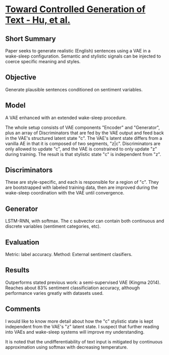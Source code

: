 [Toward Controlled Generation of Text - Hu, et al.](https://arxiv.org/abs/1703.00955)
=================================================

Short Summary
---

Paper seeks to generate realistic (English) sentences using a VAE in a wake-sleep configuration. Semantic and stylistic signals can be injected to coerce specific meaning and styles.

Objective
----------
Generate plausible sentences conditioned on sentiment variables.

Model
------

A VAE enhanced with an extended wake-sleep procedure. 

The whole setup consists of VAE components "Encoder" and "Generator", plus an array of Discriminators that are fed by the VAE output and feed back in the VAE's structured latent state "c". The VAE's latent state differs from a vanilla AE in that it is composed of two segments, "z|c". Discriminators are only allowed to update "c", and the VAE is constrained to only update "z" during training. The result is that stylistic state "c" is independent from "z".

Discriminators
---------------
These are style-specific, and each is responsible for a region of "c". They are bootstrapped with labeled training data, then are improved during the wake-sleep coordination with the VAE until convergence.


Generator
----------
LSTM-RNN, with softmax. The c subvector can contain both continuous and discrete variables (sentiment categories, etc).


Evaluation
----------
Metric: label accuracy.
Method: External sentiment clasifiers.

Results
--------
Outperforms stated previous work: a semi-supervised VAE (Kingma 2014).
Reaches about 83% sentiment classificiation accuracy, although performance varies greatly with datasets used.

Comments
--------
I would like to know more detail about how the "c" stylistic state is kept independent from the VAE's "z" latent state. I suspect that further reading into VAEs and wake-sleep systems will improve my understanding.

It is noted that the undifferentiability of text input is mitigated by
continuous approximation using softmax with decreasing temperature.